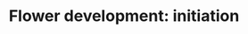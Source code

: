 ---
annotations:
- id: PW:0000650
  parent: signaling pathway
  type: Pathway Ontology
  value: signaling pathway pertinent to development
- id: PW:0000003
  parent: signaling pathway
  type: Pathway Ontology
  value: signaling pathway
authors:
- Jgeerligs
- MaintBot
- AlexanderPico
- Mkutmon
- Egonw
- Eweitz
communities:
- Plants
description: ''
last-edited: 2021-05-19
organisms:
- Arabidopsis thaliana
redirect_from:
- /index.php/Pathway:WP2108
- /instance/WP2108
- /instance/WP2108_r117234
revision: r117234
schema-jsonld:
- '@context': https://schema.org/
  '@id': https://wikipathways.github.io/pathways/WP2108.html
  '@type': Dataset
  creator:
    '@type': Organization
    name: WikiPathways
  description: ''
  keywords:
  - AGL24
  - AP1
  - AP2
  - AP3
  - FD
  - FDP
  - FT
  - LFY
  - SEP3
  - SNZ
  - SOC1
  - SPL9
  - SVP
  - TEM1
  - TEM2
  - TFL1
  - TOE1
  - TOE3
  license: CC0
  name: 'Flower development: initiation'
seo: CreativeWork
title: 'Flower development: initiation'
wpid: WP2108
---